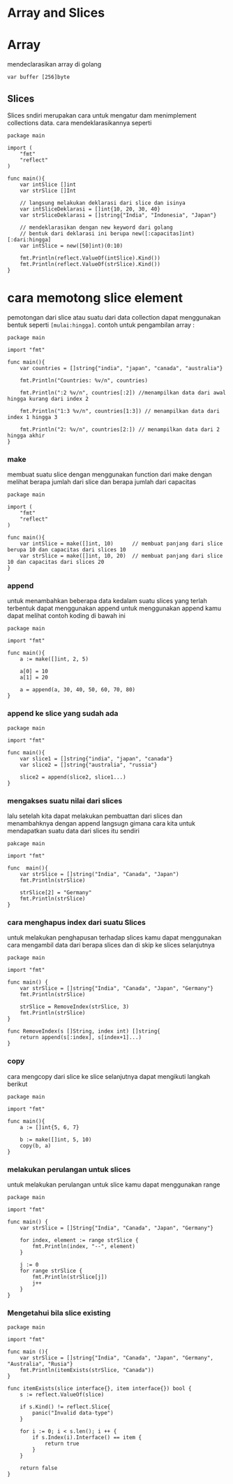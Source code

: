 # Array and Slices

# Array

mendeclarasikan array di golang

```
var buffer [256]byte
```

## Slices

Slices sndiri merupakan cara untuk mengatur dam menimplement collections data. cara mendeklarasikannya seperti

```
package main

import (
    "fmt"
    "reflect"
)

func main(){
    var intSlice []int
    var strSlice []Int

    // langsung melakukan deklarasi dari slice dan isinya
    var intSliceDeklarasi = []int{10, 20, 30, 40}
    var strSliceDeklarasi = []string{"India", "Indonesia", "Japan"}

    // mendeklarasikan dengan new keyword dari golang
    // bentuk dari deklarasi ini berupa new([:capacitas]int)[:dari:hingga]
    var intSlice = new([50]int)(0:10)

    fmt.Println(reflect.ValueOf(intSlice).Kind())
    fmt.Println(reflect.ValueOf(strSlice).Kind())
}
```

# cara memotong slice element

pemotongan dari slice atau suatu dari data collection dapat menggunakan bentuk seperti `[mulai:hingga]`. contoh untuk pengambilan array :

```
package main

import "fmt"

func main(){
    var countries = []string{"india", "japan", "canada", "australia"}

    fmt.Println("Countries: %v/n", countries)

    fmt.Println(":2 %v/n", countries[:2]) //menampilkan data dari awal hingga kurang dari index 2

    fmt.Println("1:3 %v/n", countries[1:3]) // menampilkan data dari index 1 hingga 3

    fmt.Println("2: %v/n", countries[2:]) // menampilkan data dari 2 hingga akhir
}

```

### make

membuat suatu slice dengan menggunakan function dari make dengan melihat berapa jumlah dari slice dan berapa jumlah dari capacitas

```
package main

import (
    "fmt"
    "reflect"
)

func main(){
    var intSlice = make([]int, 10)      // membuat panjang dari slice berupa 10 dan capacitas dari slices 10
    var strSlice = make([]int, 10, 20)  // membuat panjang dari slice 10 dan capacitas dari slices 20
}
```

### append

untuk menambahkan beberapa data kedalam suatu slices yang terlah terbentuk dapat menggunakan append untuk menggunakan append kamu dapat melihat contoh koding di bawah ini

```
package main

import "fmt"

func main(){
    a := make([]int, 2, 5)

    a[0] = 10
    a[1] = 20

    a = append(a, 30, 40, 50, 60, 70, 80)
}
```

### append ke slice yang sudah ada

```
package main

import "fmt"

func main(){
    var slice1 = []string{"india", "japan", "canada"}
    var slice2 = []string{"australia", "russia"}

    slice2 = append(slice2, slice1...)
}
```

### mengakses suatu nilai dari slices

lalu setelah kita dapat melakukan pembuattan dari slices dan menambahknya dengan append langsugn gimana cara kita untuk mendapatkan suatu data dari slices itu sendiri

```
pakcage main

import "fmt"

func  main(){
    var strSlice = []string("India", "Canada", "Japan")
    fmt.Println(strSlice)

    strSlice[2] = "Germany"
    fmt.Println(strSlice)
}
```

### cara menghapus index dari suatu Slices

untuk melakukan penghapusan terhadap slices kamu dapat menggunakan cara mengambil data dari berapa slices dan di skip ke slices selanjutnya

```
package main

import "fmt"

func main() {
    var strSlice = []string{"India", "Canada", "Japan", "Germany"}
    fmt.Println(strSlice)

    strSlice = RemoveIndex(strSlice, 3)
    fmt.Println(strSlice)
}

func RemoveIndex(s []String, index int) []string{
    return append(s[:index], s[index+1]...)
}
```

### copy

cara mengcopy dari slice ke slice selanjutnya dapat mengikuti langkah berikut

```
package main

import "fmt"

func main(){
    a := []int{5, 6, 7}

    b := make([]int, 5, 10)
    copy(b, a)
}
```

### melakukan perulangan untuk slices

untuk melakukan perulangan untuk slice kamu dapat menggunakan range

```
package main

import "fmt"

func main() {
    var strSlice = []String{"India", "Canada", "Japan", "Germany"}

    for index, element := range strSlice {
        fmt.Println(index, "--", element)
    }

    j := 0
    for range strSlice {
        fmt.Println(strSlice[j])
        j++
    }
}
```

### Mengetahui bila slice existing

```
package main

import "fmt"

func main (){
    var strSlice = []string{"India", "Canada", "Japan", "Germany", "Australia", "Rusia"}
    fmt.Println(itemExists(strSlice, "Canada"))
}

func itemExists(slice interface{}, item interface{}) bool {
    s := reflect.ValueOf(slice)

    if s.Kind() != reflect.Slice{
        panic("Invalid data-type")
    }

    for i := 0; i < s.len(); i ++ {
        if s.Index(i).Interface() == item {
            return true
        }
    }

    return false
}
```
